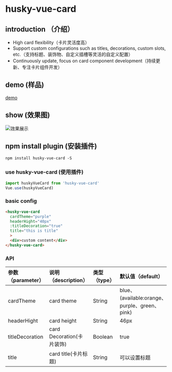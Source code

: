 # husky-vue-card

## introduction （介绍）

* High card flexibility（卡片灵活度高）
* Support custom configurations such as titles, decorations, custom slots, etc.（支持标题、装饰物、自定义插槽等灵活的自定义配置）
* Continuously update, focus on card component development（持续更新、专注卡片组件开发）

## demo (样品) 
  [demo](https://huskyareyouscared.github.io/husky-vue-card/dist/index.html)

## show (效果图)
  ![效果展示](https://huskyareyouscared.github.io/husky-vue-card/src/assets/demo.png)

## npm install plugin (安装插件)
```
npm install husky-vue-card -S
```
### use husky-vue-card (使用插件)
```javascript
import huskyVueCard from 'husky-vue-card'
Vue.use(huskyVueCard)
```

### basic config
```html
<husky-vue-card
  cardTheme="purple"
  headerHight="40px"
  :titleDecoration="true"
  title="this is title"
  >
  <div>custom content</div>
</husky-vue-card>
```

### API
| 参数（parameter） | 说明（description） | 类型（type） | 默认值（default） |
| :- | :- | :- | :- |
| cardTheme | card theme | String | blue、(available:orange、purple、green、pink) |
| headerHight | card height | String | 46px |
| titleDecoration | card Decoration(卡片装饰) | Boolean | true |
| title | card title(卡片标题) | String | 可以设置标题 |